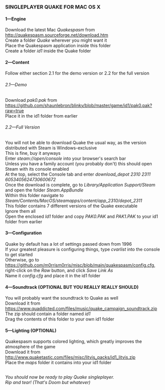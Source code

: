 ### SINGLEPLAYER QUAKE FOR MAC OS X
#### 1—Engine
Download the latest Mac *Quakespasm* from <http://quakespasm.sourceforge.net/download.htm>  
Create a folder *Quake* wherever you might want it  
Place the Quakespasm application inside this folder  
Create a folder *id1* inside the Quake folder  

#### 2—Content
Follow either section 2.1 for the demo version or 2.2 for the full version  

###### 2.1—Demo
Download *pak0.pak* from <https://github.com/shaunlebron/blinky/blob/master/game/id1/pak0.pak?raw=true>  
Place it in the id1 folder from earlier  

###### 2.2—Full Version
You will not be able to download Quake the usual way, as the version distributed with Steam is Windows-exclusive  
This is fine, buy it anyways  
Enter *steam://open/console* into your browser's search bar  
Unless you have a family account (you probably don't) this should open Steam with its console enabled  
At the top, select the Console tab and enter *download_depot 2310 2311 6053405624730600672*  
Once the download is complete, go to *Library/Application Support/Steam* and open the folder *Steam.AppBundle*  
Within this folder navigate to *Steam/Contents/MacOS/steamapps/content/app_2310/depot_2311*  
This folder contains 7 different versions of the Quake executable  
Ignore them all  
Open the enclosed *Id1* folder and copy *PAK0.PAK* and *PAK1.PAK* to your id1 folder from earlier  

#### 3—Configuration
Quake by default has a lot of settings passed down from 1996  
If your greatest pleasure is configuring things, type *cvarlist* into the console to get started  
Otherwise, go to <https://github.com/m0rrism0rris/misc/blob/main/quakespasm/config.cfg>, right-click on the *Raw* button, and click *Save Link As*  
Name it *config.cfg* and place it in the id1 folder  


#### 4—Soundtrack (OPTIONAL BUT YOU REALLY REALLY SHOULD)
You will probably want the soundtrack to Quake as well  
Download it from <https://www.quaddicted.com/files/music/quake_campaign_soundtrack.zip>  
The zip should contain a folder named *id1*  
Drag the contents of this folder to your own id1 folder  



#### 5—Lighting (OPTIONAL)
Quakespasm supports colored lighting, which greatly improves the atmosphere of the game  
Download it from <http://www.quaketastic.com/files/misc/litvis_packs/id1_litvis.zip>  
Place the *maps* folder it contains into your id1 folder  

##

*You should now be ready to play Quake singleplayer.  
Rip and tear! (That's Doom but whatever)*
